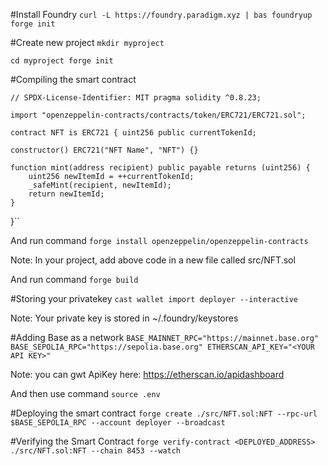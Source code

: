 #Install Foundry
``curl -L https://foundry.paradigm.xyz | bas
foundryup
forge init``

#Create new project
``mkdir myproject``

``cd myproject
forge init``

#Compiling the smart contract

``// SPDX-License-Identifier: MIT
pragma solidity ^0.8.23;``

``import "openzeppelin-contracts/contracts/token/ERC721/ERC721.sol";``

``contract NFT is ERC721 {
    uint256 public currentTokenId;``

    constructor() ERC721("NFT Name", "NFT") {}

    function mint(address recipient) public payable returns (uint256) {
        uint256 newItemId = ++currentTokenId;
        _safeMint(recipient, newItemId);
        return newItemId;
    }
}``

And run command
``forge install openzeppelin/openzeppelin-contracts``

Note: In your project, add above code in a new file called src/NFT.sol

And run command
``forge build``

#Storing your privatekey
``cast wallet import deployer --interactive``


Note: Your private key is stored in ~/.foundry/keystores


#Adding Base as a network
``BASE_MAINNET_RPC="https://mainnet.base.org"
BASE_SEPOLIA_RPC="https://sepolia.base.org"
ETHERSCAN_API_KEY="<YOUR API KEY>"``

Note: you can gwt ApiKey here:
https://etherscan.io/apidashboard

And then use command
``source .env``

#Deploying the smart contract
``forge create ./src/NFT.sol:NFT --rpc-url $BASE_SEPOLIA_RPC --account deployer --broadcast``


#Verifying the Smart Contract
``forge verify-contract <DEPLOYED_ADDRESS> ./src/NFT.sol:NFT --chain 8453 --watch``


